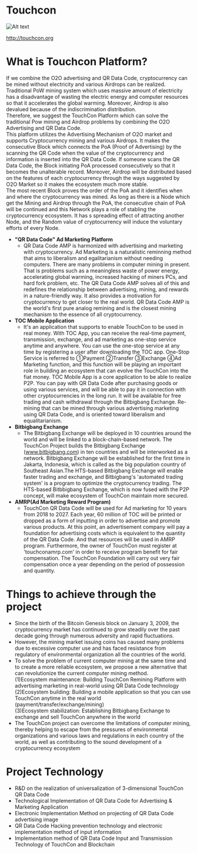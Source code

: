 # Touchcon
![Alt text](http://touchcon.io/images/front/symbol_toc.png)

<http://touchcon.org>
# What is Touchcon Platform?
If we combine the O2O advertising and QR Data Code, cryptocurrency can be mined without electricity and various Airdrops can be realized. Traditional PoW mining system which uses massive amount of electricity has a disadvantage of wasting the electric
energy and computer resources so that it accelerates the global warming. Moreover, Airdrop is also devalued because of the indiscrimination distribution.<br/>
Therefore, we suggest the TouchCon Platform which can solve the traditional Pow mining and Airdrop problems by combining the O2O Advertising and QR Data Code.<br/>
This platform utilizes the Advertising Mechanism of O2O market and supports Cryptocurrency mining and various Airdrops. It makes the consecutive Block which connects the PoA (Proof of Advertising) by the scanning the QR Code when the value of the cryptocurrency and information is inserted into the QR Data Code. If someone scans the QR Data Code, the Block initiating PoA processed consecutively so that it becomes the unalterable record. Moreover, Airdrop will be distributed based on the features of each cryptocurrency through the ways suggested by O2O Market so it makes the ecosystem much more stable.<br/>
The most recent Block proves the order of the PoA and it identifies when and where the cryptocurrency was mined. As long as
there is a Node which get the Mining and Airdrop through the PoA, the consecutive chain of PoA will be continued and this
Network plays a role of stabling the cryptocurrency ecosystem. It has s spreading effect of attracting another Node, and the Random value of cryptocurrency will induce the voluntary efforts of every Node.<br/>


* **"QR Data Code" Ad Marketing Platform**
  * QR Data Code AMP is harmonized with advertising and marketing with cryptocurrency. Ad Marketing is a naturalistic reminning method that aims to liberalism and egalitarianism without needing computers. There are many problems in computer mining in present. That is problems such as a meaningless waste of power energy, accelerating global warming, increased hacking of miners PCs, and hard fork problem, etc. The QR Data Code AMP solves all of this and redefines the relationship between advertising, mining, and rewards in a nature-friendly way. It also provides a motivation for cryptocurrency to get closer to the real world. QR Data Code AMP is the world's first pure analog remining and is the closest mining mechanism to the essence of all cryptocurrency.  
* **TOC Mobile Application**
  * It's an application that supports to enable TouchCon to be used in real money. With TOC App, you can receive the real-time payment, transmission, exchange, and ad marketing as one-stop service anytime and anywhere. You can use the one-stop service at any time by registering a user after downloading the TOC app. One-Stop Service is referred to ①Payment ②Transfer ③Exchange ④Ad Marketing function, and this function will be playing an important role in building an ecosystem that can evolve the TouchCon into the fiat money. TOC Mobile App is a core application to be able to realize P2P. You can pay with QR Data Code after purchasing goods or using various services, and will be able to pay it in connection with other cryptocurrencies in the long run. It will be available for free trading and cash withdrawal through the Bitbigbang Exchange. Re-mining that can be mined through various advertising marketing using QR Data Code, and is oriented toward liberalism and equalitarianism.
* **Bitbigbang Exchange**
  * The Bitbigbang Exchange will be deployed in 10 countries around the world and will be linked to a block-chain-based network. The TouchCon Project builds the Bitbigbang Exchange (www.bitbigbang.com) in ten countries and will be interworked as a network. Bitbigbang Exchange will be established for the first time in Jakarta, Indonesia, which is called as the big population country of Southeast Asian.The HTS-based Bitbigbang Exchange will enable faster trading and exchange, and Bitbigbang's 'automated trading system' is a program to optimize the cryptocurrency trading. The HTS-based Bitbbigbang Exchange, which is now fused with the P2P concept, will make ecosystem of TouchCon maintain more secured. 
* **AMRP(Ad Marketing Reward Program)**
  * TouchCon QR Data Code will be used for Ad marketing for 10 years from 2018 to 2027. Each year, 60 million of TOC will be printed or dropped as a form of inputting in order to advertise and promote various products. At this point, an advertisement company will pay a foundation for advertising costs which is equivalent to the quantity of the QR Data Code. And that resources will be used in AMRP program. Furthermore, the owner of TouchCon must register at 'touchconamrp.com' in order to receive program benefit for fair compensation. The TouchCon Foundation will carry out very fair compensation once a year depending on the period of possession and quantity.
# Things to achieve through the project
* Since the birth of the Bitcoin Genesis block on January 3, 2009, the cryptocurrency market has continued to grow steadily over the past decade going through numerous adversity and rapid fluctuations.<br/>
* However, the mining market issuing coins has caused many problems due to excessive computer use and has faced resistance from regulatory of environmental organization all the countries of the world.<br/>
* To solve the problem of current computer mining at the same time and to create a more reliable ecosystem, we propose a new alternative that can revolutionize the current computer mining method.<br/>
(1)Ecosystem maintenance: Building TouchCon Remining Platform with advertising marketing in real-world using QR Data Code technology<br/>
(2)Ecosystem building: Building a mobile application so that you can use TouchCon anytime in the real world (payment/transfer/exchange/mining)<br/>
(3)Ecosystem stabilization: Establishing Bitbigbang Exchange to exchange and sell TouchCon anywhere in the world<br/>
* The TouchCon project can overcome the limitations of computer mining, thereby helping to escape from the pressures of environmental organizations and various laws and regulations in each country of the world, as well as contributing to the sound development of a cryptocurrency ecosystem<br/>
# Project Technology
* R&D on the realization of universalization of 3-dimensional TouchCon QR Data Code<br/>
* Technological Implementation of QR Data Code for Advertising & Marketing Application<br/>
* Electronic Implementation Method on projecting of QR Data Code advertising image<br/>
* QR Data Code Hacking prevention technology and electronic implementation method of input information<br/>
* Implementation method of QR Data Code Input and Transmission Technology of TouchCon and Blockchain<br/>

